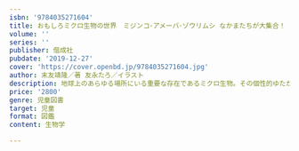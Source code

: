```yaml
---
isbn: '9784035271604'
title: おもしろミクロ生物の世界　ミジンコ･アメーバ･ゾウリムシ なかまたちが大集合！
volume: ''
series: ''
publisher: 偕成社
pubdate: '2019-12-27'
cover: 'https://cover.openbd.jp/9784035271604.jpg'
author: 末友靖隆／著 友永たろ／イラスト
description: 地球上のあらゆる場所にいる重要な存在であるミクロ生物。その個性的ゆたかで多様性にみちた知られざる秘密について紹介する。
price: '2800'
genre: 児童図書
target: 児童
format: 図鑑
content: 生物学

---
```


